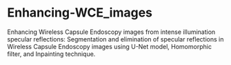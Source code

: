 # Enhancing-WCE_images
Enhancing Wireless Capsule Endoscopy images from intense illumination specular reflections: Segmentation and elimination of specular reflections in Wireless Capsule Endoscopy images using U-Net model, Homomorphic filter, and Inpainting technique.
